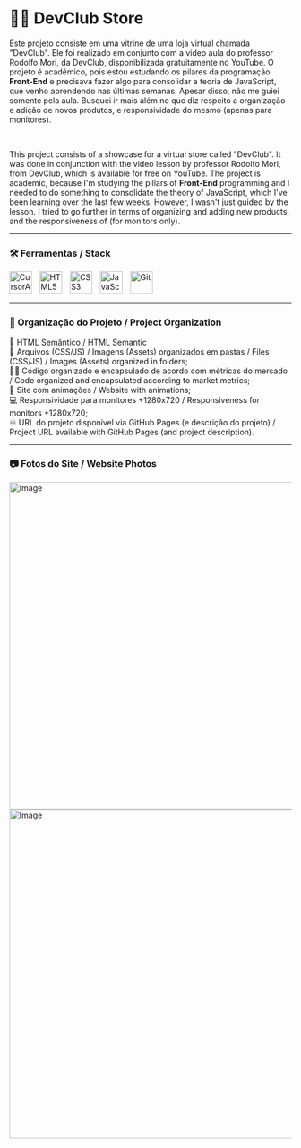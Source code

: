 # 🧑‍💻​ DevClub Store
Este projeto consiste em uma vitrine de uma loja virtual chamada "DevClub". Ele foi realizado em conjunto com a video aula do
professor Rodolfo Mori, da DevClub, disponibilizada gratuitamente no YouTube.
O projeto é acadêmico, pois estou estudando os pilares da programação <b>Front-End</b> e precisava fazer algo para consolidar a teoria de JavaScript, que venho aprendendo
nas últimas semanas. Apesar disso, não me guiei somente pela aula. Busquei ir mais além no que diz respeito a organização e adição de novos produtos, e responsividade do mesmo
(apenas para monitores).

<br>

This project consists of a showcase for a virtual store called "DevClub". It was done in conjunction with the video lesson by
professor Rodolfo Mori, from DevClub, which is available for free on YouTube.
The project is academic, because I'm studying the pillars of <b>Front-End</b> programming and I needed to do something to consolidate the theory of JavaScript, which I've been learning
over the last few weeks.
However, I wasn't just guided by the lesson. I tried to go further in terms of organizing and adding new products, and the responsiveness of
(for monitors only).

<hr>

### 🛠️​ Ferramentas / Stack
<div>
  <img src="https://static.cdnlogo.com/logos/c/23/cursor.svg" width="40" alt="CursorAI" style="margin-right: 10px;" />
  <img src="https://cdn.jsdelivr.net/gh/devicons/devicon/icons/html5/html5-original.svg" width="40" alt="HTML5" style="margin-right: 10px;" />
  <img src="https://cdn.jsdelivr.net/gh/devicons/devicon/icons/css3/css3-original.svg" width="40" alt="CSS3" style="margin-right: 10px;" />
  <img src="https://cdn.jsdelivr.net/gh/devicons/devicon/icons/javascript/javascript-original.svg" width="40" alt="JavaScript" style="margin-right: 10px;" />
  <img src="https://cdn.jsdelivr.net/gh/devicons/devicon/icons/git/git-original.svg" width="40" alt="Git" style="margin-right: 10px;" />
</div>

<hr>

### 📁 Organização do Projeto / Project Organization
📰​ HTML Semântico / HTML Semantic<br>
📂 Arquivos (CSS/JS) / Imagens (Assets) organizados em pastas / Files (CSS/JS) / Images (Assets) organized in folders;<br>
🧑‍💻 Código organizado e encapsulado de acordo com métricas do mercado / Code organized and encapsulated according to market metrics;<br>
💫​ Site com animações / Website with animations;<br>
​💻​ Responsividade para monitores +1280x720 / Responsiveness for monitors +1280x720;<br>
♾️ URL do projeto disponível via GitHub Pages (e descrição do projeto) / Project URL available with GitHub Pages (and project description).

<hr>

### 📷​ Fotos do Site / Website Photos
<img width="1319" height="583" alt="Image" src="https://github.com/user-attachments/assets/901cceec-b652-4fab-b70d-70c594446c2a" />
<img width="1313" height="587" alt="Image" src="https://github.com/user-attachments/assets/37dff6bb-27b0-4d5d-94a4-483876688245" />

